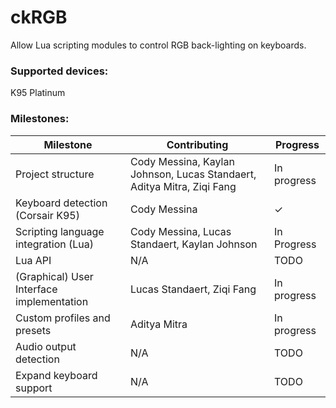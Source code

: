 # ckRGB
Allow Lua scripting modules to control RGB back-lighting on keyboards.

### Supported devices: 
K95 Platinum

### Milestones:
| Milestone | Contributing | Progress |
| ------------- |-------------|-------------|
|Project structure|Cody Messina, Kaylan Johnson, Lucas Standaert, Aditya Mitra, Ziqi Fang|In progress|
|Keyboard detection (Corsair K95)|Cody Messina|✓|
|Scripting language integration (Lua)|Cody Messina, Lucas Standaert, Kaylan Johnson|In Progress|
|Lua API|N/A|TODO|
|(Graphical) User Interface implementation|Lucas Standaert, Ziqi Fang|In progress|
|Custom profiles and presets|Aditya Mitra|In progress|
|Audio output detection|N/A|TODO|
|Expand keyboard support|N/A|TODO|